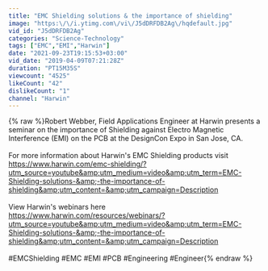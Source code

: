 ```yaml
---
title: "EMC Shielding solutions & the importance of shielding"
image: "https:\/\/i.ytimg.com\/vi\/J5dDRFDB2Ag\/hqdefault.jpg"
vid_id: "J5dDRFDB2Ag"
categories: "Science-Technology"
tags: ["EMC","EMI","Harwin"]
date: "2021-09-23T19:15:53+03:00"
vid_date: "2019-04-09T07:21:28Z"
duration: "PT15M35S"
viewcount: "4525"
likeCount: "42"
dislikeCount: "1"
channel: "Harwin"
---
```

{% raw %}Robert Webber, Field Applications Engineer at Harwin presents a seminar on the importance of Shielding against Electro Magnetic Interference (EMI) on the PCB at the DesignCon Expo in San Jose, CA. <br /><br />For more information about Harwin's EMC Shielding products visit <a rel="nofollow" target="blank" href="https://www.harwin.com/emc-shielding/?utm_source=youtube&amp;utm_medium=video&amp;utm_term=EMC-Shielding-solutions-&amp;-the-importance-of-shielding&amp;utm_content=&amp;utm_campaign=Description">https://www.harwin.com/emc-shielding/?utm_source=youtube&amp;utm_medium=video&amp;utm_term=EMC-Shielding-solutions-&amp;-the-importance-of-shielding&amp;utm_content=&amp;utm_campaign=Description</a><br /><br />View Harwin's webinars here <a rel="nofollow" target="blank" href="https://www.harwin.com/resources/webinars/?utm_source=youtube&amp;utm_medium=video&amp;utm_term=EMC-Shielding-solutions-&amp;-the-importance-of-shielding&amp;utm_content=&amp;utm_campaign=Description">https://www.harwin.com/resources/webinars/?utm_source=youtube&amp;utm_medium=video&amp;utm_term=EMC-Shielding-solutions-&amp;-the-importance-of-shielding&amp;utm_content=&amp;utm_campaign=Description</a><br /><br />#EMCShielding #EMC #EMI #PCB #Engineering #Engineer{% endraw %}
